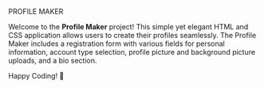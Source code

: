 PROFILE MAKER

Welcome to the **Profile Maker** project!
This simple yet elegant HTML and CSS application allows users to create their profiles seamlessly.
The Profile Maker includes a registration form with various fields for personal information, account type selection, profile picture and background picture uploads, and a bio section.


Happy Coding! 🚀
